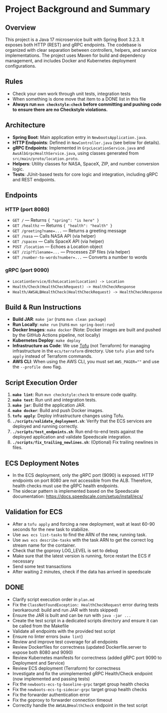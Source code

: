 # Project Background and Summary

## Overview
This project is a Java 17 microservice built with Spring Boot 3.2.3. It exposes both HTTP (REST) and gRPC endpoints. The codebase is organized with clear separation between controllers, helpers, and service implementations. The project uses Maven for build and dependency management, and includes Docker and Kubernetes deployment configurations.

## Rules
* Check your own work through unit tests, integration tests
* When something is done move that item to a DONE list in this file
* **Always run `mvn checkstyle:check` before committing and pushing code to ensure there are no Checkstyle violations.**


## Architecture
- **Spring Boot**: Main application entry in `NewbootsApplication.java`.
- **HTTP Endpoints**: Defined in `NewController.java` (see below for details).
- **gRPC Endpoints**: Implemented in `GrpcLocationService.java` and `AwsAlbGrpcHealthService.java`, using classes generated from `src/main/proto/location.proto`.
- **Helpers**: Utility classes for NASA, SpaceX, ZIP, and number conversion logic.
- **Tests**: JUnit-based tests for core logic and integration, including gRPC and REST endpoints.

## Endpoints
### HTTP (port 8080)
- `GET /` — Returns `{ "spring": "is here" }`
- `GET /healthz` — Returns `{ "health": "health" }`
- `GET /greeting?name=...` — Returns a greeting message
- `GET /nasa` — Calls NASA API (via helper)
- `GET /spacex` — Calls SpaceX API (via helper)
- `POST /location` — Echoes a Location object
- `GET /zip?filename=...` — Processes ZIP files (via helper)
- `GET /number-to-words?number=...` — Converts a number to words

### gRPC (port 9090)
- `LocationService/EchoLocation(Location) -> Location`
- `Health/Check(HealthCheckRequest) -> HealthCheckResponse`
- `Health/AWSALBHealthCheck(HealthCheckRequest) -> HealthCheckResponse`

## Build & Run Instructions
- **Build JAR**: `make jar` (runs `mvn clean package`)
- **Run Locally**: `make run` (runs `mvn spring-boot:run`)
- **Docker Images**: `make docker` (Note: Docker images are built and pushed by the GitHub Actions pipeline, not locally)
- **Kubernetes Deploy**: `make deploy`
- **Infrastructure as Code**: We use [Tofu](https://opentofu.org/) (not Terraform) for managing infrastructure in the `ecs/terraform` directory. Use `tofu plan` and `tofu apply` instead of Terraform commands.
- **AWS CLI**: When using the AWS CLI, you must set `AWS_PAGER=""` and use the `--profile demo` flag.

## Script Execution Order
1. **`make lint`**: Run `mvn checkstyle:check` to ensure code quality.
2. **`make test`**: Run unit and integration tests.
3. **`make jar`**: Build the application JAR.
4. **`make docker`**: Build and push Docker images.
5. **`tofu apply`**: Deploy infrastructure changes using Tofu.
6. **`./scripts/validate_deployment.sh`**: Verify that the ECS services are deployed and running correctly.
7. **`./scripts/test_endpoints.sh`**: Run end-to-end tests against the deployed application and validate Speedscale integration.
8. **`./scripts/fix_trailing_newlines.sh`**: (Optional) Fix trailing newlines in files.

## ECS Deployment Notes
* In the ECS deployment, only the gRPC port (9090) is exposed. HTTP endpoints on port 8080 are not accessible from the ALB. Therefore, health checks must use the gRPC health endpoints.
* The sidecar pattern is implemented based on the Speedscale documentation: https://docs.speedscale.com/setup/install/ecs/

## Validation for ECS
* After a `tofu apply` and forcing a new deployment, wait at least 60-90 seconds for the new task to stabilize.
* Use `aws ecs list-tasks` to find the ARN of the new, running task.
* Use `aws ecs describe-tasks` with the task ARN to get the correct log stream name for the container.
* Check that the goproxy LOG_LEVEL is set to debug
* Make sure that the latest version is running, force restart the ECS if necessary
* Send some test transactions
* After waiting 2 minutes, check if the data has arrived in speedscale

## DONE
* Clarify script execution order in `plan.md`
* Fix the `ClassNotFoundException: HealthCheckRequest` error during tests (workaround: build and run JAR with tests skipped)
* Ensure the JAR is built and can be run with `java -jar ...`
* Create the test script in a dedicated scripts directory and ensure it can be called from the Makefile
* Validate all endpoints with the provided test script
* Ensure no linter errors (`make lint`)
* Review and improve test coverage for all endpoints
* Review Dockerfiles for correctness (updated Dockerfile.server to expose both 8080 and 9090)
* Review Kubernetes manifests for correctness (added gRPC port 9090 to Deployment and Service)
* Review ECS deployment (Terraform) for correctness
* Investigate and fix the unimplemented gRPC Health/Check endpoint (now implemented and passing tests)
* Fix the `newboots-ecs-tg-baseline-grpc` target group health checks
* Fix the `newboots-ecs-tg-sidecar-grpc` target group health checks
* Fix the forwarder authentication error
* Fix the goproxy to forwarder connection timeout
* Correctly handle the `AWSALBHealthCheck` endpoint in the test script
